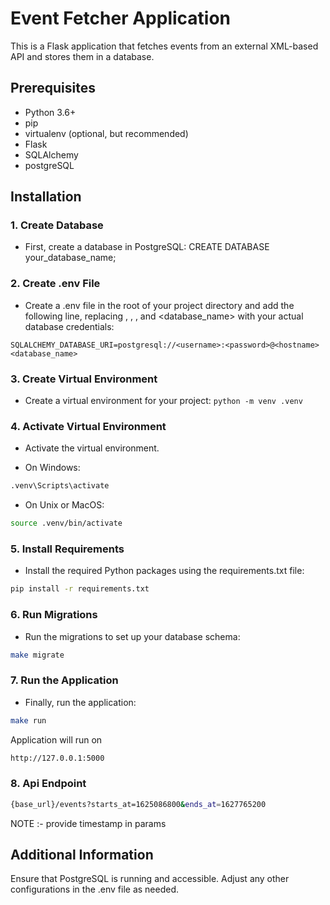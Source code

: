 # Event Fetcher Application

This is a Flask application that fetches events from an external XML-based API and stores them in a database.



## Prerequisites
- Python 3.6+
- pip
- virtualenv (optional, but recommended)
- Flask
- SQLAlchemy
- postgreSQL

## Installation

### 1. Create Database
 - First, create a database in PostgreSQL:
CREATE DATABASE your_database_name;

### 2. Create .env File 
 - Create a .env file in the root of your project directory and add the following line, replacing <username>, <password>, <hostname>, and <database_name> with your actual database credentials:

```SQLALCHEMY_DATABASE_URI=postgresql://<username>:<password>@<hostname> <database_name>```

### 3. Create Virtual Environment
 - Create a virtual environment for your project:
`python -m venv .venv`

### 4. Activate Virtual Environment
 - Activate the virtual environment.
 
 - On Windows:

```sh
.venv\Scripts\activate
```

- On Unix or MacOS:

``` sh
source .venv/bin/activate
```

### 5. Install Requirements
 - Install the required Python packages using the requirements.txt file:

 ``` sh
pip install -r requirements.txt
```


### 6. Run Migrations
 - Run the migrations to set up your database schema:
``` sh
make migrate
```

### 7. Run the Application
 - Finally, run the application:
 ``` sh
make run
```
Application will run on 
``` sh
http://127.0.0.1:5000
```

### 8. Api Endpoint

``` sh
{base_url}/events?starts_at=1625086800&ends_at=1627765200
```

NOTE :- provide timestamp in params

## Additional Information
Ensure that PostgreSQL is running and accessible.
Adjust any other configurations in the .env file as needed.
